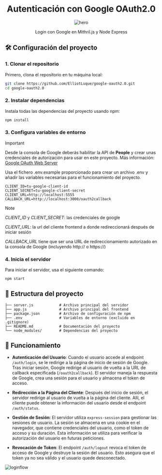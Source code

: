 <div align="center">
  
  # Autenticación con Google OAuth2.0
  
   ![hero]

   Login con Google en Mithril.js y Node Express
   
</div>

## 🛠️ Configuración del proyecto

### 1. Clonar el repositorio

Primero, clona el repositorio en tu máquina local:

```bash
git clone https://github.com/ElliotLuque/google-oauth2.0.git
cd google-oauth2.0
```

### 2. Instalar dependencias

Instala todas las dependencias del proyecto usando npm:

```bash
npm install
```

### 3. Configura variables de entorno

> [!IMPORTANT]
> Desde la consola de Google deberás habilitar la API de **People** y crear unas credenciales de autorización para usar en este proyecto. Más información: [Google OAuth Web Server](https://developers.google.com/identity/protocols/oauth2/web-server?hl=es-419)

Usa el fichero .env.example proporcionado para crear un archivo .env y añadir las variables necesarias para el funcionamiento del proyecto.

 
```env
CLIENT_ID=tu-google-client-id
CLIENT_SECRET=tu-google-client-secret
CLIENT_URL=http://localhost:5555
CALLBACK_URL=http://localhost:3000/oauth2callback
```

> [!NOTE]
> *CLIENT_ID* y *CLIENT_SECRET*: las credenciales de google
>
> *CLIENT_URL*: la url del cliente frontend a donde redireccionará después de iniciar sesión
>
> *CALLBACK_URL* tiene que ser una URL de redireccionamiento autorizado en la consola de Google (incluyendo http:// o https://)
> 

### 4. Inicia el servidor

Para iniciar el servidor, usa el siguiente comando:

```bash
npm start
```

## 📁 Estructura del proyecto

```plaintext
├── server.js            # Archivo principal del servidor
├── app.js               # Archivo principal del frontend
├── package.json         # Archivo de configuración de npm
├── .env                 # Variables de entorno (excluido en .gitignore)
├── README.md            # Documentación del proyecto
└── node_modules/        # Dependencias del proyecto
```

## 🚀 Funcionamiento

- **Autenticación del Usuario**: Cuando el usuario accede al endpoint `/auth/login`, se le redirige a la página de inicio de sesión de Google. Tras iniciar sesión, Google redirige al usuario de vuelta a la URL de callback especificada (`/oauth2callback`). El servidor maneja la respuesta de Google, crea una sesión para el usuario y almacena el token de acceso.

- **Redirección a la Página del Cliente**: Después del inicio de sesión, el servidor redirige al usuario de vuelta a la página del cliente. Allí, el cliente puede obtener la información del usuario desde el endpoint `/auth/status`.

- **Gestión de Sesión**: El servidor utiliza `express-session` para gestionar las sesiones de usuario. La sesión se almacena en una cookie en el navegador, que contiene credenciales del usuario, como el token de acceso y su duración. Esta información se utiliza para verificar la autorización del usuario en futuras peticiones.
  
- **Revocación de Token**: El endpoint `/auth/logout` revoca el token de acceso de Google y destruye la sesión del usuario. Esto asegura que el token ya no sea válido y el usuario quede desconectado.

![loginflow]

[hero]: https://www.google.es/images/branding/googlelogo/2x/googlelogo_color_160x56dp.png
[loginflow]:https://github.com/user-attachments/assets/93ba44f0-0568-4e3f-a795-3759e83af7e6

